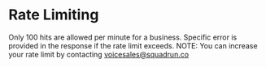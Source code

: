# Rate Limiting

Only 100 hits are allowed per minute for a business. Specific error is provided in the response if the rate limit exceeds.
NOTE: You can increase your rate limit by contacting voicesales@squadrun.co
